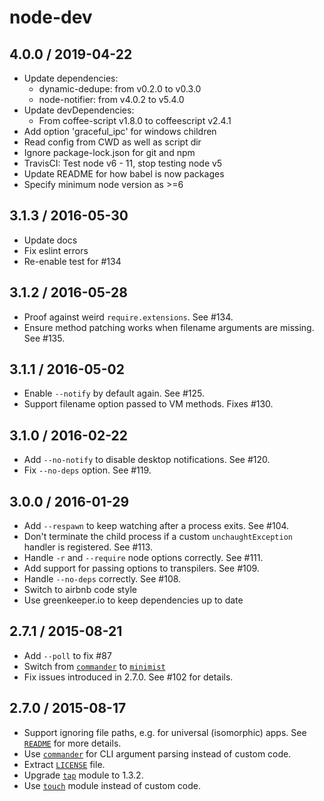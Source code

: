 # node-dev

## 4.0.0 / 2019-04-22

- Update dependencies:
  - dynamic-dedupe: from v0.2.0 to v0.3.0
  - node-notifier: from v4.0.2 to v5.4.0
- Update devDependencies:
  - From coffee-script v1.8.0 to coffeescript v2.4.1
- Add option 'graceful_ipc' for windows children
- Read config from CWD as well as script dir
- Ignore package-lock.json for git and npm
- TravisCI: Test node v6 - 11, stop testing node v5
- Update README for how babel is now packages
- Specify minimum node version as >=6

## 3.1.3 / 2016-05-30

- Update docs
- Fix eslint errors
- Re-enable test for #134

## 3.1.2 / 2016-05-28

- Proof against weird `require.extensions`. See #134.
- Ensure method patching works when filename arguments are missing. See #135.

## 3.1.1 / 2016-05-02

- Enable `--notify` by default again. See #125.
- Support filename option passed to VM methods. Fixes #130.

## 3.1.0 / 2016-02-22

- Add `--no-notify` to disable desktop notifications. See #120.
- Fix `--no-deps` option. See #119.

## 3.0.0 / 2016-01-29

- Add `--respawn` to keep watching after a process exits. See #104.
- Don't terminate the child process if a custom `unchaughtException` handler is registered. See #113.
- Handle `-r` and `--require` node options correctly. See #111.
- Add support for passing options to transpilers. See #109.
- Handle `--no-deps` correctly. See #108.
- Switch to airbnb code style
- Use greenkeeper.io to keep dependencies up to date


## 2.7.1 / 2015-08-21

- Add `--poll` to fix #87
- Switch from [`commander`][npm-commander] to [`minimist`][npm-minimist]
- Fix issues introduced in 2.7.0. See #102 for details.

## 2.7.0 / 2015-08-17

- Support ignoring file paths, e.g. for universal (isomorphic) apps. See
  [`README`][README-ignore-paths] for more details.
- Use [`commander`][npm-commander] for CLI argument parsing instead of custom code.
- Extract [`LICENSE`][LICENSE] file.
- Upgrade [`tap`][npm-tap] module to 1.3.2.
- Use [`touch`][npm-touch] module instead of custom code.


[LICENSE]: LICENSE
[npm-commander]: https://www.npmjs.com/package/commander
[npm-minimist]: https://www.npmjs.com/package/minimist
[npm-tap]: https://www.npmjs.com/package/tap
[npm-touch]: https://www.npmjs.com/package/touch
[README]: README.md
[README-ignore-paths]: README.md#ignore-paths
